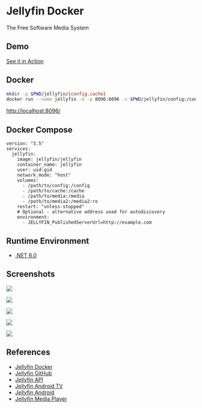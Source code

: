 # Jellyfin Docker

The Free Software Media System

## Demo
[See it in Action](https://demo.jellyfin.org/stable)

## Docker
```sh
mkdir -p $PWD/jellyfin/{config,cache}
docker run --name jellyfin -d -p 8096:8096 -v $PWD/jellyfin/config:/config -v $PWD/jellyfin/cache:/cache -v /media:/media jellyfin/jellyfin
```
[http://localhost:8096/](http://localhost:8096/)

## Docker Compose
```
version: "3.5"
services:
  jellyfin:
    image: jellyfin/jellyfin
    container_name: jellyfin
    user: uid:gid
    network_mode: "host"
    volumes:
      - /path/to/config:/config
      - /path/to/cache:/cache
      - /path/to/media:/media
      - /path/to/media2:/media2:ro
    restart: "unless-stopped"
    # Optional - alternative address used for autodiscovery
    environment:
      - JELLYFIN_PublishedServerUrl=http://example.com
```

## Runtime Environment
- [.NET 6.0](https://dotnet.microsoft.com/download/dotnet)

## Screenshots
![](https://jellyfin.org/images/screenshots/home_full.png)

![](https://jellyfin.org/images/screenshots/library_full.png)

![](https://jellyfin.org/images/screenshots/movie_full.png)

![](https://jellyfin.org/images/screenshots/playback_full.png)

![](https://jellyfin.org/images/screenshots/epg_full.png)

## References
- [Jellyfin Docker](https://jellyfin.org/docs/general/administration/installing.html)
- [Jellyfin GitHub](https://github.com/jellyfin/jellyfin)
- [Jellyfin API](https://api.jellyfin.org/)
- [Jellyfin Android TV](https://github.com/jellyfin/jellyfin-androidtv/releases)
- [Jellyfin Android](https://github.com/jellyfin/jellyfin-android/releases)
- [Jellyfin Media Player](https://github.com/jellyfin/jellyfin-media-player)
